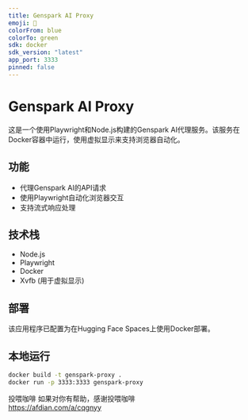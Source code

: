 ```yaml
---
title: Genspark AI Proxy
emoji: 🤖
colorFrom: blue
colorTo: green
sdk: docker
sdk_version: "latest"
app_port: 3333
pinned: false
---
```


# Genspark AI Proxy

这是一个使用Playwright和Node.js构建的Genspark AI代理服务。该服务在Docker容器中运行，使用虚拟显示来支持浏览器自动化。

## 功能

- 代理Genspark AI的API请求
- 使用Playwright自动化浏览器交互
- 支持流式响应处理

## 技术栈

- Node.js
- Playwright
- Docker
- Xvfb (用于虚拟显示)

## 部署

该应用程序已配置为在Hugging Face Spaces上使用Docker部署。

## 本地运行

```bash
docker build -t genspark-proxy .
docker run -p 3333:3333 genspark-proxy
```
投喂咖啡
如果对你有帮助，感谢投喂咖啡  
https://afdian.com/a/cqgnyy

